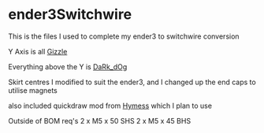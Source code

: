 # ender3Switchwire
This is the files I used to complete my ender3 to switchwire conversion

Y Axis is all <a href="https://github.com/VoronDesign/VoronUsers/tree/master/printer_mods/Gizzle/ender-3_(pro)_switchwire">Gizzle</a>

Everything above the Y is <a href="https://github.com/boubounokefalos/Ender_SW">DaRk_dOg</a>

Skirt centres I modified to suit the ender3, and I changed up the end caps to utilise magnets

also included quickdraw mod from <a href="https://github.com/hymness1/VoronUsers/tree/master/printer_mods/hymness1/Quickdraw_probe_Voron_Switchwire">Hymess</a> which I plan to use

Outside of BOM req's
2 x M5 x 50 SHS
2 x M5 x 45 BHS
